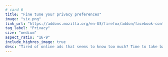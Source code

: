 ```yaml
---
# card 6
title: "Fine tune your privacy preferences"
image: "six.png"
link_url: "https://addons.mozilla.org/en-US/firefox/addon/facebook-container/?utm_source=www.mozilla.org&utm_medium=referral&utm_campaign=election&utm_content=card"
tag_label: "Privacy"
size: "medium"
aspect_ratio: "16-9"
include_highres_image: true
desc: "Tired of online ads that seems to know too much? Time to take back control over which sites, companies and campaigns can track you."
---
```

